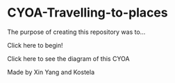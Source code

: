 # CYOA-Travelling-to-places

The purpose of creating this repository was to...

Click here to begin!

Click here to see the diagram of this CYOA

Made by Xin Yang and Kostela
